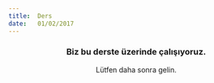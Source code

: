 ```yaml
---
title:  Ders
date:   01/02/2017
---
```


### <center>Biz bu derste üzerinde çalışıyoruz.</center>
<center>Lütfen daha sonra gelin.</center>